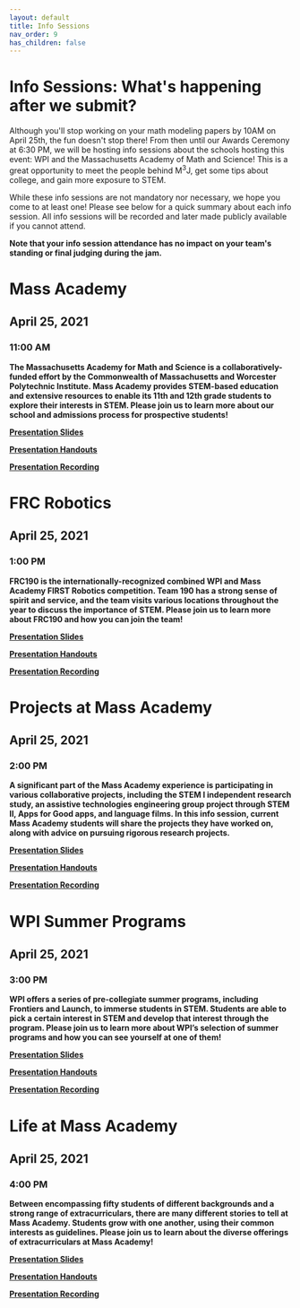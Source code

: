 ```yaml
---
layout: default
title: Info Sessions
nav_order: 9
has_children: false
---
```


# Info Sessions: What's happening after we submit? 

Although you'll stop working on your math modeling papers by 10AM on April 25th, the fun doesn't stop there! From then until our Awards Ceremony at 6:30 PM, we will be hosting info sessions about the schools hosting this event: WPI and the Massachusetts Academy of Math and Science! This is a great opportunity to meet the people behind M<sup>3</sup>J, get some tips about college, and gain more exposure to STEM.

While these info sessions are not mandatory nor necessary, we hope you come to at least one! Please see below for a quick summary about each info session. All info sessions will be recorded and later made publicly available if you cannot attend. 

<b>Note that your info session attendance has no impact on your team's standing or final judging during the jam.<b>

# Mass Academy
## April 25, 2021
### 11:00 AM

The Massachusetts Academy for Math and Science is a collaboratively-funded effort by the Commonwealth of Massachusetts and Worcester Polytechnic Institute. Mass Academy provides STEM-based education and extensive resources to enable its 11th and 12th grade students to explore their interests in STEM. Please join us to learn more about our school and admissions process for prospective students!


[Presentation Slides](https://www.youtube.com/channel/UC3ge6-bfAyjfRiXGL7no1vw)

[Presentation Handouts](https://www.youtube.com/channel/UC3ge6-bfAyjfRiXGL7no1vw)

[Presentation Recording](https://www.youtube.com/channel/UC3ge6-bfAyjfRiXGL7no1vw)

# FRC Robotics
## April 25, 2021
### 1:00 PM 

FRC190 is the internationally-recognized combined WPI and Mass Academy FIRST Robotics competition. Team 190 has a strong sense of spirit and service, and the team visits various locations throughout the year to discuss the importance of STEM. Please join us to learn more about FRC190 and how you can join the team!

[Presentation Slides](https://www.youtube.com/channel/UC3ge6-bfAyjfRiXGL7no1vw)

[Presentation Handouts](https://www.youtube.com/channel/UC3ge6-bfAyjfRiXGL7no1vw)

[Presentation Recording](https://www.youtube.com/channel/UC3ge6-bfAyjfRiXGL7no1vw)

# Projects at Mass Academy
## April 25, 2021
### 2:00 PM 

A significant part of the Mass Academy experience is participating in various collaborative projects, including the STEM I independent research study, an assistive technologies engineering group project through STEM II, Apps for Good apps, and language films. In this info session, current Mass Academy students will share the projects they have worked on, along with advice on pursuing rigorous research projects. 

[Presentation Slides](https://www.youtube.com/channel/UC3ge6-bfAyjfRiXGL7no1vw)

[Presentation Handouts](https://www.youtube.com/channel/UC3ge6-bfAyjfRiXGL7no1vw)

[Presentation Recording](https://www.youtube.com/channel/UC3ge6-bfAyjfRiXGL7no1vw)



# WPI Summer Programs
## April 25, 2021
### 3:00 PM

WPI offers a series of pre-collegiate summer programs, including Frontiers and Launch, to immerse students in STEM. Students are able to pick a certain interest in STEM and develop that interest through the program. Please join us to learn more about WPI’s selection of summer programs and how you can see yourself at one of them!

 [Presentation Slides](https://www.youtube.com/channel/UC3ge6-bfAyjfRiXGL7no1vw)

 [Presentation Handouts](https://www.youtube.com/channel/UC3ge6-bfAyjfRiXGL7no1vw)

 [Presentation Recording](https://www.youtube.com/channel/UC3ge6-bfAyjfRiXGL7no1vw)



# Life at Mass Academy
## April 25, 2021
### 4:00 PM 

Between encompassing fifty students of different backgrounds and a strong range of extracurriculars, there are many different stories to tell at Mass Academy. Students grow with one another, using their common interests as guidelines. Please join us to learn about the diverse offerings of extracurriculars at Mass Academy! 

[Presentation Slides](https://www.youtube.com/channel/UC3ge6-bfAyjfRiXGL7no1vw)

[Presentation Handouts](https://www.youtube.com/channel/UC3ge6-bfAyjfRiXGL7no1vw)

[Presentation Recording](https://www.youtube.com/channel/UC3ge6-bfAyjfRiXGL7no1vw)
